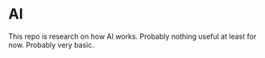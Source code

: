 # AI

This repo is research on how AI works. Probably nothing useful at least for now. Probably very basic.
